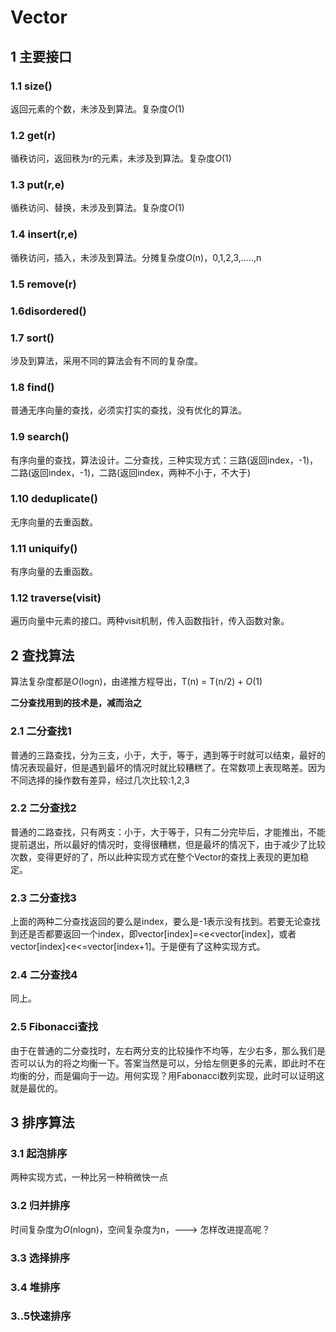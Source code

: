 # Vector

## 1 主要接口

### 1.1 size()

返回元素的个数，未涉及到算法。复杂度*O*(1)

### 1.2 get(r)

循秩访问，返回秩为r的元素，未涉及到算法。复杂度*O*(1)

### 1.3 put(r,e)

循秩访问、替换，未涉及到算法。复杂度*O*(1)

### 1.4 insert(r,e)

循秩访问，插入，未涉及到算法。分摊复杂度*O*(n)，0,1,2,3,.....,n

### 1.5 remove(r)

### 1.6disordered()

### 1.7 sort()

涉及到算法，采用不同的算法会有不同的复杂度。

### 1.8 find()

普通无序向量的查找，必须实打实的查找，没有优化的算法。

### 1.9 search()

有序向量的查找，算法设计。二分查找，三种实现方式：三路(返回index，-1)，二路(返回index，-1)，二路(返回index，两种不小于，不大于)

### 1.10 deduplicate()

无序向量的去重函数。

### 1.11 uniquify()

有序向量的去重函数。

### 1.12 traverse(visit)

遍历向量中元素的接口。两种visit机制，传入函数指针，传入函数对象。

## 2 查找算法

算法复杂度都是*O*(logn)，由递推方程导出，T(n) = T(n/2) + *O*(1)

**二分查找用到的技术是，减而治之**

### 2.1 二分查找1

普通的三路查找，分为三支，小于，大于，等于，遇到等于时就可以结束，最好的情况表现最好，但是遇到最坏的情况时就比较糟糕了。在常数项上表现略差。因为不同选择的操作数有差异，经过几次比较:1,2,3

### 2.2 二分查找2

普通的二路查找，只有两支：小于，大于等于，只有二分完毕后，才能推出，不能提前退出，所以最好的情况时，变得很糟糕，但是最坏的情况下，由于减少了比较次数，变得更好的了，所以此种实现方式在整个Vector的查找上表现的更加稳定。

### 2.3 二分查找3

上面的两种二分查找返回的要么是index，要么是-1表示没有找到。若要无论查找到还是否都要返回一个index，即vector[index]=<e<vector[index]，或者vector[index]<e<=vector[index+1]。于是便有了这种实现方式。

### 2.4 二分查找4

同上。

### 2.5 Fibonacci查找

由于在普通的二分查找时，左右两分支的比较操作不均等，左少右多，那么我们是否可以认为的将之均衡一下。答案当然是可以，分给左侧更多的元素，即此时不在均衡的分，而是偏向于一边。用何实现？用Fabonacci数列实现，此时可以证明这就是最优的。

## 3 排序算法

### 3.1 起泡排序

两种实现方式，一种比另一种稍微快一点

### 3.2 归并排序

时间复杂度为*O*(nlogn)，空间复杂度为n，--->  怎样改进提高呢？

### 3.3 选择排序

### 3.4 堆排序

### 3..5快速排序

###  
